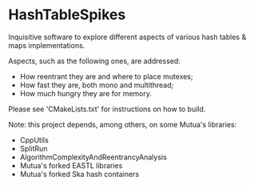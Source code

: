 # HashTableSpikes
Inquisitive software to explore different aspects of various hash tables &amp; maps implementations.

Aspects, such as the following ones, are addressed:

- How reentrant they are and where to place mutexes;
- How fast they are, both mono and multithread;
- How much hungry they are for memory.

Please see 'CMakeLists.txt' for instructions on how to build.

Note: this project depends, among others, on some Mutua's libraries:

- CppUtils
- SplitRun
- AlgorithmComplexityAndReentrancyAnalysis
- Mutua's forked EASTL libraries
- Mutua's forked Ska hash containers
